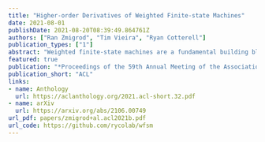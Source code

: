 ```yaml
---
title: "Higher-order Derivatives of Weighted Finite-state Machines"
date: 2021-08-01
publishDate: 2021-08-20T08:39:49.864761Z
authors: ["Ran Zmigrod", "Tim Vieira", "Ryan Cotterell"]
publication_types: ["1"]
abstract: "Weighted finite-state machines are a fundamental building block of NLP systems. They have withstood the test of time—from their early use in noisy channel models in the 1990s up to modern-day neurally parameterized conditional random fields. This work examines the computation of higher-order derivatives with respect to the normalization constant for weighted finite-state machines. We provide a general algorithm for evaluating derivatives of all orders, which has not been previously described in the literature. In the case of second-order derivatives, our scheme runs in the optimal O(Aˆ2 Nˆ4) time where A is the alphabet size and N is the number of states. Our algorithm is significantly faster than prior algorithms. Additionally, our approach leads to a significantly faster algorithm for computing second-order expectations, such as covariance matrices and gradients of first-order expectations."
featured: true
publication: "*Proceedings of the 59th Annual Meeting of the Association for Computational Linguistics and the 10th International Joint Conference on Natural Language Processing (Volume 2: Short Papers)*"
publication_short: "ACL"
links:
- name: Anthology
  url: https://aclanthology.org/2021.acl-short.32.pdf
- name: arXiv
  url: https://arxiv.org/abs/2106.00749
url_pdf: papers/zmigrod+al.acl2021b.pdf
url_code: https://github.com/rycolab/wfsm
---
```


